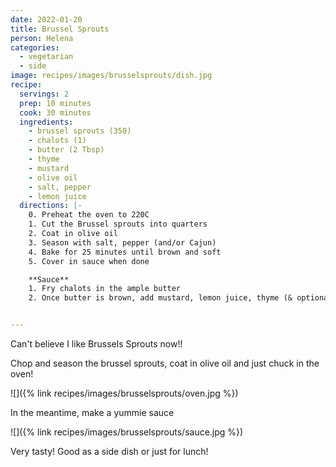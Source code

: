 ```yaml
---
date: 2022-01-20
title: Brussel Sprouts
person: Helena
categories:
  - vegetarian
  - side
image: recipes/images/brusselsprouts/dish.jpg
recipe:
  servings: 2
  prep: 10 minutes
  cook: 30 minutes
  ingredients:
    - brussel sprouts (350)
    - chalots (1)
    - butter (2 Tbsp)
    - thyme
    - mustard
    - olive oil
    - salt, pepper
    - lemon juice
  directions: |-
    0. Preheat the oven to 220C
    1. Cut the Brussel sprouts into quarters
    2. Coat in olive oil
    3. Season with salt, pepper (and/or Cajun)
    4. Bake for 25 minutes until brown and soft
    5. Cover in sauce when done

    **Sauce**
    1. Fry chalots in the ample butter
    2. Once butter is brown, add mustard, lemon juice, thyme (& optionally lemon zest)


---
```


Can't believe I like Brussels Sprouts now!!

Chop and season the brussel sprouts, coat in olive oil and just chuck in the oven!

![]({% link recipes/images/brusselsprouts/oven.jpg %})

In the meantime, make a yummie sauce

![]({% link recipes/images/brusselsprouts/sauce.jpg %})

Very tasty! Good as a side dish or just for lunch!
